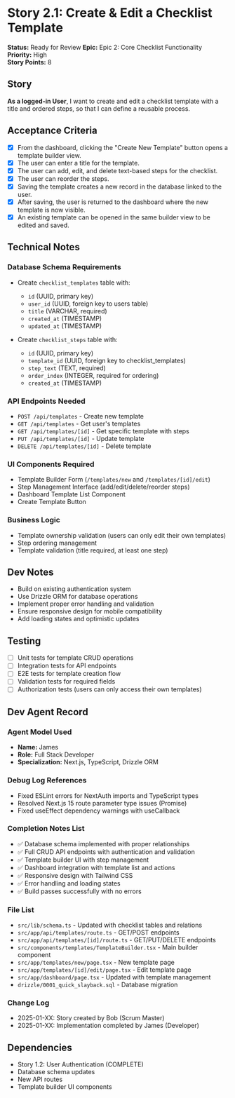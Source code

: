 # Story 2.1: Create & Edit a Checklist Template

**Status:** Ready for Review
**Epic:** Epic 2: Core Checklist Functionality  
**Priority:** High  
**Story Points:** 8  

## Story

**As a logged-in User**, I want to create and edit a checklist template with a title and ordered steps, so that I can define a reusable process.

## Acceptance Criteria

- [x] From the dashboard, clicking the "Create New Template" button opens a template builder view.
- [x] The user can enter a title for the template.
- [x] The user can add, edit, and delete text-based steps for the checklist.
- [x] The user can reorder the steps.
- [x] Saving the template creates a new record in the database linked to the user.
- [x] After saving, the user is returned to the dashboard where the new template is now visible.
- [x] An existing template can be opened in the same builder view to be edited and saved.

## Technical Notes

### Database Schema Requirements
- Create `checklist_templates` table with:
  - `id` (UUID, primary key)
  - `user_id` (UUID, foreign key to users table)
  - `title` (VARCHAR, required)
  - `created_at` (TIMESTAMP)
  - `updated_at` (TIMESTAMP)

- Create `checklist_steps` table with:
  - `id` (UUID, primary key)
  - `template_id` (UUID, foreign key to checklist_templates)
  - `step_text` (TEXT, required)
  - `order_index` (INTEGER, required for ordering)
  - `created_at` (TIMESTAMP)

### API Endpoints Needed
- `POST /api/templates` - Create new template
- `GET /api/templates` - Get user's templates
- `GET /api/templates/[id]` - Get specific template with steps
- `PUT /api/templates/[id]` - Update template
- `DELETE /api/templates/[id]` - Delete template

### UI Components Required
- Template Builder Form (`/templates/new` and `/templates/[id]/edit`)
- Step Management Interface (add/edit/delete/reorder steps)
- Dashboard Template List Component
- Create Template Button

### Business Logic
- Template ownership validation (users can only edit their own templates)
- Step ordering management
- Template validation (title required, at least one step)

## Dev Notes

- Build on existing authentication system
- Use Drizzle ORM for database operations
- Implement proper error handling and validation
- Ensure responsive design for mobile compatibility
- Add loading states and optimistic updates

## Testing

- [ ] Unit tests for template CRUD operations
- [ ] Integration tests for API endpoints
- [ ] E2E tests for template creation flow
- [ ] Validation tests for required fields
- [ ] Authorization tests (users can only access their own templates)

## Dev Agent Record

### Agent Model Used
- **Name:** James
- **Role:** Full Stack Developer
- **Specialization:** Next.js, TypeScript, Drizzle ORM

### Debug Log References
- Fixed ESLint errors for NextAuth imports and TypeScript types
- Resolved Next.js 15 route parameter type issues (Promise<params>)
- Fixed useEffect dependency warnings with useCallback

### Completion Notes List
- ✅ Database schema implemented with proper relationships
- ✅ Full CRUD API endpoints with authentication and validation
- ✅ Template builder UI with step management
- ✅ Dashboard integration with template list and actions
- ✅ Responsive design with Tailwind CSS
- ✅ Error handling and loading states
- ✅ Build passes successfully with no errors

### File List
- `src/lib/schema.ts` - Updated with checklist tables and relations
- `src/app/api/templates/route.ts` - GET/POST endpoints
- `src/app/api/templates/[id]/route.ts` - GET/PUT/DELETE endpoints
- `src/components/templates/TemplateBuilder.tsx` - Main builder component
- `src/app/templates/new/page.tsx` - New template page
- `src/app/templates/[id]/edit/page.tsx` - Edit template page
- `src/app/dashboard/page.tsx` - Updated with template management
- `drizzle/0001_quick_slayback.sql` - Database migration

### Change Log
- 2025-01-XX: Story created by Bob (Scrum Master)
- 2025-01-XX: Implementation completed by James (Developer)

## Dependencies
- Story 1.2: User Authentication (COMPLETE)
- Database schema updates
- New API routes
- Template builder UI components 